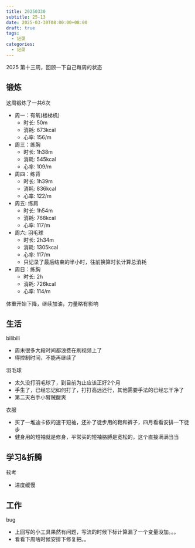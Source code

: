 ```yaml
---
title: 20250330
subtitle: 25-13
date: 2025-03-30T08:00:00+08:00
draft: true
tags:
  - 记录
categories:
  - 记录
---
```


2025 第十三周，回顾一下自己每周的状态

## 锻炼

这周锻炼了一共6次

* 周一：有氧(楼梯机)
  * 时长: 50m
  * 消耗: 673kcal
  * 心率: 156/m
* 周三：练胸
  * 时长: 1h38m
  * 消耗: 545kcal
  * 心率: 109/m
* 周四：练背
  * 时长: 1h39m
  * 消耗: 836kcal
  * 心率: 122/m
* 周五: 练肩
  * 时长: 1h54m
  * 消耗: 768kcal
  * 心率: 117/m
* 周六: 羽毛球
  * 时长: 2h34m
  * 消耗: 1305kcal
  * 心率: 117/m
  * 只记录了最后结束的半小时，往前换算时长计算总消耗
* 周日：练胸
  * 时长: 2h
  * 消耗: 726kcal
  * 心率: 114/m

体重开始下降，继续加油，力量略有影响

## 生活

bilibili

* 周末很多大段时间都浪费在刷视频上了
* 得控制时间，不能再继续了

羽毛球

* 太久没打羽毛球了，到目前为止应该正好2个月
* 手生了，已经忘记如何打了，打打高远还行，其他需要手法的已经忘干净了
* 第二天右手小臂贼酸爽

衣服

* 买了一堆迪卡侬的速干短袖，还补了徒步用的鞋和裤子，四月看看安排一下徒步
* 健身用的短袖就是修身，平常买的短袖胳膊是宽松的，这个直接满满当当

## 学习&折腾

软考

* 进度缓慢

## 工作

bug

* 上回写的小工具果然有问题，写流的时候下标计算漏了一个变量没加。。。
* 看看下周啥时候安排下修复把。。
